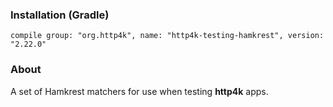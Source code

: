 ### Installation (Gradle)
```compile group: "org.http4k", name: "http4k-testing-hamkrest", version: "2.22.0"```

### About

A set of Hamkrest matchers for use when testing **http4k** apps.
